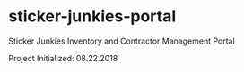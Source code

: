 # sticker-junkies-portal
Sticker Junkies Inventory and Contractor Management Portal

Project Initialized: 08.22.2018
